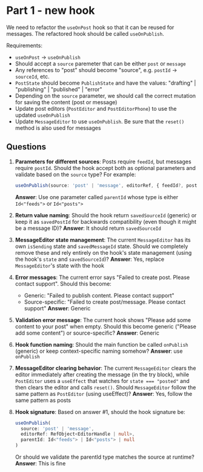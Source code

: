 # Part 1 - new hook

We need to refactor the `useOnPost` hook so that it can be reused for messages. The refactored hook should be called `useOnPublish`.

Requirements:

- `useOnPost` -> `useOnPublish`
- Should accept a `source` paremeter that can be either `post` or `message`
- Any references to "post" should become "source", e.g. `postId` -> `sourceId`, etc.
- `PostState` should become `PublishState` and have the values: "drafting" | "publishing" | "published" | "error"
- Depending on the `source` parameter, we should call the correct mutation for saving the content (post or message)
- Update post editors (`PostEditor` and `PostEditorPhone`) to use the updated `useOnPublish`
- Update `MessageEditor` to use `useOnPublish`. Be sure that the `reset()` method is also used for messages

## Questions

1. **Parameters for different sources**: Posts require `feedId`, but messages require `postId`. Should the hook accept both as optional parameters and validate based on the `source` type? For example:

   ```typescript
   useOnPublish(source: 'post' | 'message', editorRef, { feedId?, postId? })
   ```

   **Answer**: Use one parameter called `parentId` whose type is either `Id<"feeds">` or `Id<"posts">`

2. **Return value naming**: Should the hook return `savedSourceId` (generic) or keep it as `savedPostId` for backwards compatibility (even though it might be a message ID)?
   **Answer**: It should return `savedSourceId`

3. **MessageEditor state management**: The current `MessageEditor` has its own `isSending` state and `savedMessageId` state. Should we completely remove these and rely entirely on the hook's state management (using the hook's `state` and `savedSourceId`)?
   **Answer**: Yes, replace `MessageEditor`'s state with the hook

4. **Error messages**: The current error says "Failed to create post. Please contact support". Should this become:
   - Generic: "Failed to publish content. Please contact support"
   - Source-specific: "Failed to create post/message. Please contact support"
     **Answer**: Generic

5. **Validation error message**: The current hook shows "Please add some content to your post" when empty. Should this become generic ("Please add some content") or source-specific?
   **Answer**: Generic

6. **Hook function naming**: Should the main function be called `onPublish` (generic) or keep context-specific naming somehow?
   **Answer**: use `onPublish`

7. **MessageEditor clearing behavior**: The current `MessageEditor` clears the editor immediately after creating the message (in the try block), while `PostEditor` uses a `useEffect` that watches for `state === "posted"` and then clears the editor and calls `reset()`. Should `MessageEditor` follow the same pattern as `PostEditor` (using useEffect)?
   **Answer**: Yes, follow the same pattern as posts

8. **Hook signature**: Based on answer #1, should the hook signature be:
   ```typescript
   useOnPublish(
     source: 'post' | 'message',
     editorRef: RefObject<EditorHandle | null>,
     parentId: Id<"feeds"> | Id<"posts"> | null
   )
   ```
   Or should we validate the parentId type matches the source at runtime?
   **Answer**: This is fine

